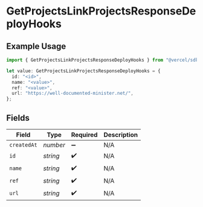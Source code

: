 # GetProjectsLinkProjectsResponseDeployHooks

## Example Usage

```typescript
import { GetProjectsLinkProjectsResponseDeployHooks } from "@vercel/sdk/models/getprojectsop.js";

let value: GetProjectsLinkProjectsResponseDeployHooks = {
  id: "<id>",
  name: "<value>",
  ref: "<value>",
  url: "https://well-documented-minister.net/",
};
```

## Fields

| Field              | Type               | Required           | Description        |
| ------------------ | ------------------ | ------------------ | ------------------ |
| `createdAt`        | *number*           | :heavy_minus_sign: | N/A                |
| `id`               | *string*           | :heavy_check_mark: | N/A                |
| `name`             | *string*           | :heavy_check_mark: | N/A                |
| `ref`              | *string*           | :heavy_check_mark: | N/A                |
| `url`              | *string*           | :heavy_check_mark: | N/A                |